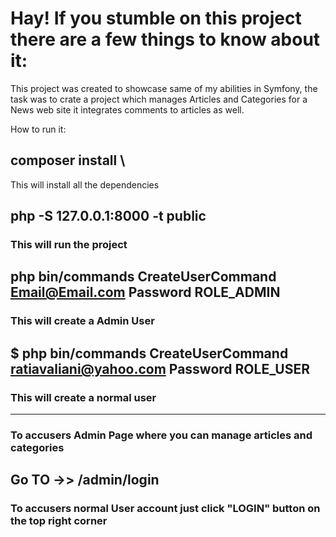 # Hay! If you stumble on this project there are a few things to know about it:

This project was created to showcase same of my abilities in Symfony, the task was to crate a project which manages Articles and Categories for a News web site it integrates comments to articles as well.

How to run it:

## composer install \
This will install all the dependencies

## php -S 127.0.0.1:8000 -t public 
### This will run the project

## php bin/commands CreateUserCommand Email@Email.com Password ROLE_ADMIN 
### This will create a Admin User

## $ php bin/commands CreateUserCommand ratiavaliani@yahoo.com Password ROLE_USER 
### This will create a normal user

-------------------------------------------------------------------------------------

### To accusers Admin Page where you can manage articles and categories 
## Go TO ->> /admin/login

### To accusers normal User account just click "LOGIN" button on the top right corner
